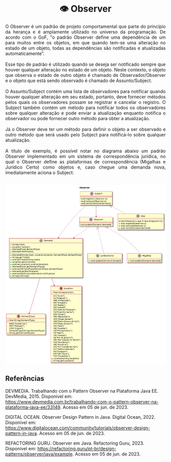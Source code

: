 <h1 align="center">👁️ Observer</h1>

<p align="justify">O Observer é um padrão de projeto comportamental que parte do princípio da herança e é amplamente utilizado no universo da programação. De acordo com o GoF, "o padrão Observer define uma dependência de um para muitos entre os objetos, em que quando tem-se uma alteração no estado de um objeto, todas as dependências são notificadas e atualizadas automaticamente”. <br>
<br>
Esse tipo de padrão é utilizado quando se deseja ser notificado sempre que houver qualquer alteração no estado de um objeto. Neste contexto, o objeto que observa o estado de outro objeto é chamado de Observador/Observer e o objeto que está sendo observado é chamado de Assunto/Subject.<br> 
<br>  
O Assunto/Subject contém uma lista de observadores para notificar quando houver qualquer alteração em seu estado, portanto, deve fornecer métodos pelos quais os observadores possam se registrar e cancelar o registro. O Subject também contém um método para notificar todos os observadores sobre qualquer alteração e pode enviar a atualização enquanto notifica o observador ou pode fornecer outro método para obter a atualização.<br>
<br>
Já o Observer deve ter um método para definir o objeto a ser observado e outro método que será usado pelo Subject para notificá-lo sobre qualquer atualização.<br>
<br>
A título de exemplo, é possível notar no diagrama abaixo um padrão Observer implementado em um sistema de correspondência jurídica, no qual o Observer define as plataformas de correspondência (Migalhas e Jurídico Certo) como objetos e, caso chegue uma demanda nova, imediatamente aciona o Subject:<br>
<br>
</p>

<div align="center">
  <img src="Images/diagrama-observer.png" alt="Diagrama de classes do padrão Observer implementado em Java">
</div>

## Referências

DEVMEDIA. Trabalhando com o Pattern Observer na Plataforma Java EE. DevMedia, 2015. Disponível em: <https://www.devmedia.com.br/trabalhando-com-o-pattern-observer-na-plataforma-java-ee/33149>. Acesso em 05 de jun. de 2023.

DIGITAL OCEAN. Observer Design Pattern in Java. Digital Ocean, 2022. Disponível em: <https://www.digitalocean.com/community/tutorials/observer-design-pattern-in-java>. Acesso em 05 de jun. de 2023.

REFACTORING GURU. Observer em Java. Refactoring Guru, 2023. Disponível em: <https://refactoring.guru/pt-br/design-patterns/observer/java/example>. Acesso em 05 de jun. de 2023.
